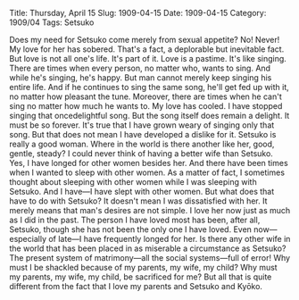 Title: Thursday, April 15
Slug: 1909-04-15
Date: 1909-04-15
Category: 1909/04
Tags: Setsuko


Does my need for Setsuko come merely from sexual appetite? No! Never!
My love for her has sobered. That's a fact, a deplorable but inevitable fact.
But love is not all one's life. It's part of it. Love is a pastime. It's like singing. There are times when every person, no matter who, wants to sing. And while he's singing, he's happy. But man cannot merely keep singing his entire life. And if he continues to sing the same song, he'll get fed up with it, no matter how pleasant the tune. Moreover, there are times when he can't sing no matter how much he wants to.
My love has cooled. I have stopped singing that oncedelightful song. But the song itself does remain a delight. It must be so forever.
It's true that I have grown weary of singing only that song. But that does not mean I have developed a dislike for it. Setsuko is really a good woman. Where in the world is there another like her, good, gentle, steady? I could never think of having a better wife than Setsuko. Yes, I have longed for other women besides her. And there have been times when I wanted to sleep with other women. As a matter of fact, I sometimes thought about sleeping with other women while I was sleeping with Setsuko. And I have—I have slept with other women. But what does that have to do with Setsuko? It doesn't mean I was dissatisfied with her. It merely means that man's desires are not simple. I love her now just as much as I did in the past. The person I have loved most has been, after all, Setsuko, though she has not been the only one I have loved. Even now—especially of late—I have frequently longed for her.
Is there any other wife in the world that has been placed in as miserable a circumstance as Setsuko?
The present system of matrimony—all the social systems—full of error! Why must I be shackled because of my parents, my wife, my child? Why must my parents, my wife, my child, be sacrificed for me? But all that is quite different from the fact that I love my
parents and Setsuko and Kyōko.